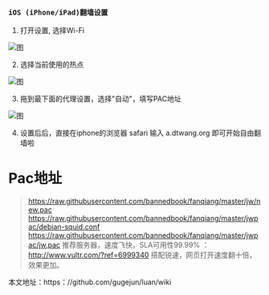 ### `iOS (iPhone/iPad)翻墙设置`

1. 打开设置, 选择Wi-Fi 


![图](https://raw.githubusercontent.com/bannedbook/fanqiang/master/ios/1.png)


2. 选择当前使用的热点


![图](https://raw.githubusercontent.com/bannedbook/fanqiang/master/ios/2.png)


3. 拖到最下面的代理设置，选择"自动"，填写PAC地址

![图](https://raw.githubusercontent.com/bannedbook/fanqiang/master/ios/3.png)

4. 设置后后，直接在iphone的浏览器 safari 输入 a.dtwang.org 即可开始自由翻墙啦

# Pac地址
> https://raw.githubusercontent.com/bannedbook/fanqiang/master/jw/new.pac
> https://raw.githubusercontent.com/bannedbook/fanqiang/master/jwpac/debian-squid.conf 
> https://raw.githubusercontent.com/bannedbook/fanqiang/master/jwpac/jw.pac
> 推荐服务器，速度飞快，SLA可用性99.99% ： http://www.vultr.com/?ref=6999340
搭配锐速，网页打开速度翻十倍，效果更加。


本文地址：https：//github.com/gugejun/luan/wiki